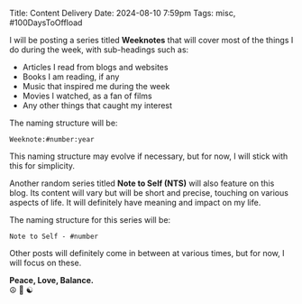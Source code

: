 Title: Content Delivery
Date: 2024-08-10 7:59pm
Tags: misc, #100DaysToOffload

I will be posting a series titled **Weeknotes** that will cover most of the things I do during the week, with sub-headings such as:

- Articles I read from blogs and websites
- Books I am reading, if any
- Music that inspired me during the week
- Movies I watched, as a fan of films
- Any other things that caught my interest

The naming structure will be:

`Weeknote:#number:year`

This naming structure may evolve if necessary, but for now, I will stick with this for simplicity.

Another random series titled **Note to Self (NTS)** will also feature on this blog. Its content will vary but will be short and precise, touching on various aspects of life. It will definitely have meaning and impact on my life.

The naming structure for this series will be:

`Note to Self - #number`

Other posts will definitely come in between at various times, but for now, I will focus on these.

**Peace, Love, Balance.**  
☮️ 💚 ☯️
